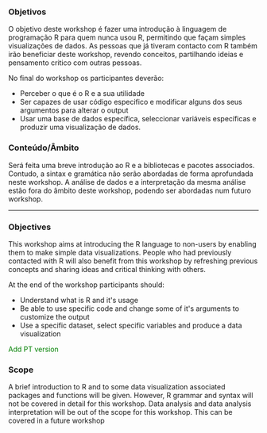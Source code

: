 ### Objetivos

O objetivo deste workshop é fazer uma introdução à linguagem de programação R  para quem nunca usou R, permitindo que façam simples visualizações de dados. As pessoas que já tiveram contacto com R também irão beneficiar deste workshop, revendo conceitos, partilhando ideias e pensamento critico com outras pessoas.

No final do workshop os participantes deverão:

* Perceber o que é o R e a sua utilidade
* Ser capazes de usar código especifico e modificar alguns dos seus argumentos para alterar o output
* Usar uma base de dados específica, seleccionar variáveis específicas e produzir uma visualização de dados.

### Conteúdo/Âmbito
Será feita uma breve introdução ao R e a bibliotecas e pacotes associados. Contudo, a sintax e gramática não serão abordadas de forma aprofundada neste workshop. A análise de dados e a interpretação da mesma análise estão fora do âmbito deste workshop, podendo ser abordadas num futuro workshop.


***

### Objectives

This workshop aims at introducing the R language to non-users by enabling them to make simple data visualizations. People who had previously contacted with R will also benefit from this workshop by refreshing previous concepts and sharing ideas and critical thinking with others. 

At the end of the workshop participants should:

* Understand what is R and it's usage 
* Be able to use specific code and change some of it's arguments to customize the output
* Use a specific dataset, select specific variables and produce a data visualization 

<span style = "color: green">Add PT version</span>


### Scope
A brief introduction to R and to some data visualization associated packages and functions will be given. However, R grammar and syntax will not be covered in detail for this workshop.
Data analysis and data analysis interpretation will be out of the scope for this workshop. This can be covered in a future workshop
